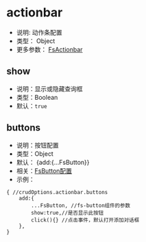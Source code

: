 
# actionbar
* 说明: 动作条配置
* 类型： Object
* 更多参数： [FsActionbar](/api/components/crud/actionbar/index.md)

## show
* 说明：显示或隐藏查询框
* 类型：Boolean
* 默认：`true`

## buttons

* 说明：按钮配置
* 类型：Object
* 默认： {add:{...FsButton}}
* 相关：[FsButton配置](../common-options.md#buttons)
* 示例：
```
{ //crudOptions.actionbar.buttons
    add:{
        ...FsButton, //fs-button组件的参数
        show:true,//是否显示此按钮
        click(){} //点击事件，默认打开添加对话框
    },
}
```
